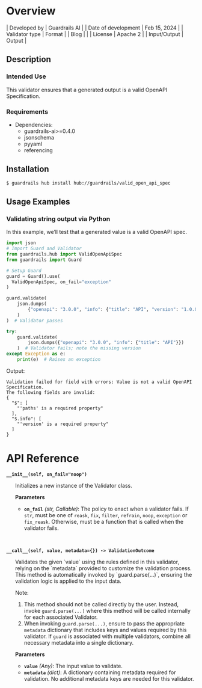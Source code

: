 # Overview

| Developed by | Guardrails AI |
| Date of development | Feb 15, 2024 |
| Validator type | Format |
| Blog |  |
| License | Apache 2 |
| Input/Output | Output |

## Description

### Intended Use
This validator ensures that a generated output is a valid OpenAPI Specification.

### Requirements

* Dependencies:
	- guardrails-ai>=0.4.0
  - jsonschema
  - pyyaml
  - referencing

## Installation

```bash
$ guardrails hub install hub://guardrails/valid_open_api_spec
```

## Usage Examples

### Validating string output via Python

In this example, we’ll test that a generated value is a valid OpenAPI spec.

```python
import json
# Import Guard and Validator
from guardrails.hub import ValidOpenApiSpec
from guardrails import Guard

# Setup Guard
guard = Guard().use(
  ValidOpenApiSpec, on_fail="exception"
)

guard.validate(
    json.dumps(
        {"openapi": "3.0.0", "info": {"title": "API", "version": "1.0.0"}, "paths": {}}
    )
)  # Validator passes

try:
    guard.validate(
        json.dumps({"openapi": "3.0.0", "info": {"title": "API"}})
    )  # Validator fails; note the missing version
except Exception as e:
    print(e)  # Raises an exception
```
Output:
```console
Validation failed for field with errors: Value is not a valid OpenAPI Specification.
The following fields are invalid:
{
  "$": [
    "'paths' is a required property"
  ],
  "$.info": [
    "'version' is a required property"
  ]
}
```

# API Reference

**`__init__(self, on_fail="noop")`**
<ul>
Initializes a new instance of the Validator class.

**Parameters**
- **`on_fail`** *(str, Callable)*: The policy to enact when a validator fails. If `str`, must be one of `reask`, `fix`, `filter`, `refrain`, `noop`, `exception` or `fix_reask`. Otherwise, must be a function that is called when the validator fails.
</ul>
<br/>

**`__call__(self, value, metadata={}) -> ValidationOutcome`**
<ul>
Validates the given `value` using the rules defined in this validator, relying on the `metadata` provided to customize the validation process. This method is automatically invoked by `guard.parse(...)`, ensuring the validation logic is applied to the input data.

Note:

1. This method should not be called directly by the user. Instead, invoke `guard.parse(...)` where this method will be called internally for each associated Validator.
2. When invoking `guard.parse(...)`, ensure to pass the appropriate `metadata` dictionary that includes keys and values required by this validator. If `guard` is associated with multiple validators, combine all necessary metadata into a single dictionary.

**Parameters**
- **`value`** *(Any)*: The input value to validate.
- **`metadata`** *(dict)*: A dictionary containing metadata required for validation. No additional metadata keys are needed for this validator.

</ul>